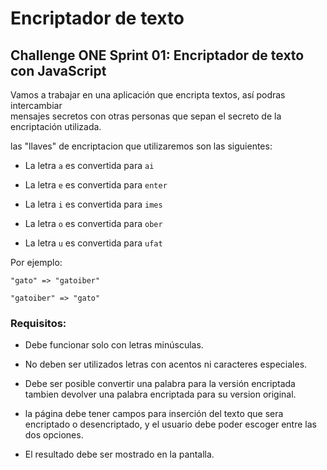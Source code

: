 # Encriptador de texto

## Challenge ONE Sprint 01: Encriptador de texto con JavaScript

Vamos a trabajar en una aplicación que encripta textos, así podras intercambiar  
mensajes secretos con otras personas que sepan el secreto de la encriptación utilizada.

las "llaves" de encriptacion que utilizaremos son las siguientes:

- La letra `a` es convertida para `ai`

- La letra `e` es convertida para `enter`

- La letra `i` es convertida para `imes`

- La letra `o` es convertida para `ober`

- La letra `u` es convertida para `ufat`

Por ejemplo:

`"gato" => "gatoiber"`

`"gatoiber" => "gato"`

### Requisitos:

- Debe funcionar solo con letras minúsculas.

- No deben ser utilizados letras con acentos ni caracteres especiales.

- Debe ser posible convertir una palabra para la versión encriptada tambien devolver una palabra encriptada para su version original.

- la página debe tener campos para inserción del texto que sera encriptado o desencriptado, y el usuario debe poder escoger entre las dos opciones.

- El resultado debe ser mostrado en la pantalla.
